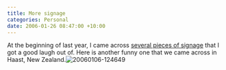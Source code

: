 ```yaml
---
title: More signage
categories: Personal
date: 2006-01-26 08:47:00 +10:00
---
```


At the beginning of last year, I came across [several pieces of signage][0] that I got a good laugh out of. Here is another funny one that we came across in Haast, New Zealand.![20060106-124649][1]

[0]: /2005/01/26/just-came-back-from-a-little-holiday/
[1]: /files/WindowsLiveWriter/Moresignage_127F7/20060106-124649_1.jpg
